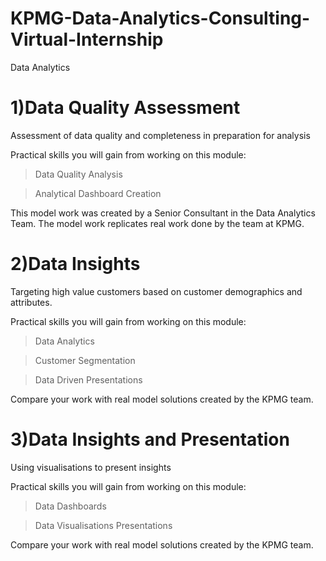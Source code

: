 # KPMG-Data-Analytics-Consulting-Virtual-Internship
Data Analytics

# 1)Data Quality Assessment
Assessment of data quality and completeness in preparation for analysis

Practical skills you will gain from working on this module:

>Data Quality Analysis 

>Analytical Dashboard Creation

This model work was created by a Senior Consultant in the Data Analytics Team. The model work replicates real work done by the team at KPMG.

# 2)Data Insights
Targeting high value customers based on customer demographics and attributes.

Practical skills you will gain from working on this module:

>Data Analytics

>Customer Segmentation 

>Data Driven Presentations

Compare your work with real model solutions created by the KPMG team.

# 3)Data Insights and Presentation
Using visualisations to present insights

Practical skills you will gain from working on this module:

>Data Dashboards

>Data Visualisations Presentations

Compare your work with real model solutions created by the KPMG team.
